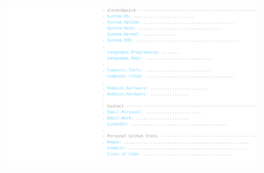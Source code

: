 <img src="https://raw.githubusercontent.com/alexeiquickcode/alexeiquickcode/main/profile_card.svg" alt="profile card"/>
